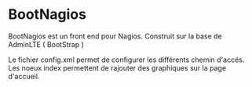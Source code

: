 # BootNagios

BootNagios est un front end pour Nagios.
Construit sur la base de AdminLTE ( BootStrap )

Le fichier config.xml permet de configurer les différents chemin d'accés.
Les noeux index permettent de rajouter des graphiques sur la page d'accueil.
